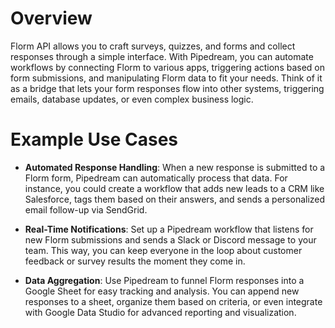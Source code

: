 # Overview

Florm API allows you to craft surveys, quizzes, and forms and collect responses through a simple interface. With Pipedream, you can automate workflows by connecting Florm to various apps, triggering actions based on form submissions, and manipulating Florm data to fit your needs. Think of it as a bridge that lets your form responses flow into other systems, triggering emails, database updates, or even complex business logic.

# Example Use Cases

- **Automated Response Handling**: When a new response is submitted to a Florm form, Pipedream can automatically process that data. For instance, you could create a workflow that adds new leads to a CRM like Salesforce, tags them based on their answers, and sends a personalized email follow-up via SendGrid.

- **Real-Time Notifications**: Set up a Pipedream workflow that listens for new Florm submissions and sends a Slack or Discord message to your team. This way, you can keep everyone in the loop about customer feedback or survey results the moment they come in.

- **Data Aggregation**: Use Pipedream to funnel Florm responses into a Google Sheet for easy tracking and analysis. You can append new responses to a sheet, organize them based on criteria, or even integrate with Google Data Studio for advanced reporting and visualization.
